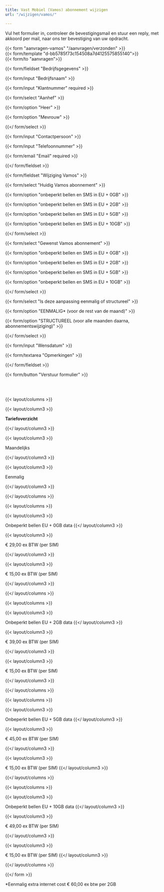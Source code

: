 ```yaml
---
title: Vast Mobiel (Vamos) abonnement wijzigen
url: "/wijzigen/vamos/"

---
```

Vul het formulier in, controleer de bevestigingsmail en stuur een reply, met akkoord per mail, naar ons ter bevestiging van uw opdracht.

{{< form "aanvragen-vamos" "/aanvragen/verzonden" >}}  
{{< form/template "d-bb5785f73c154508a7d4125575855140">}}  
{{< form/to "aanvragen">}}

{{< form/fieldset "Bedrijfsgegevens" >}}

{{< form/input "Bedrijfsnaam" >}}

{{< form/input "Klantnummer" required >}}

{{< form/select "Aanhef" >}}

{{< form/option "Heer" >}}

{{< form/option "Mevrouw" >}}

{{</ form/select >}}

{{< form/input "Contactpersoon" >}}

{{< form/input "Telefoonnummer" >}}

{{< form/email "Email" required >}}

{{</ form/fieldset >}}


{{< form/fieldset "Wijziging Vamos" >}}

{{< form/select "Huidig Vamos abonnement" >}}

{{< form/option "onbeperkt bellen en SMS in EU + 0GB" >}}

{{< form/option "onbeperkt bellen en SMS in EU + 2GB" >}}

{{< form/option "onbeperkt bellen en SMS in EU + 5GB" >}}

{{< form/option "onbeperkt bellen en SMS in EU + 10GB" >}}


{{</ form/select >}}

{{< form/select "Gewenst Vamos abonnement" >}}

{{< form/option "onbeperkt bellen en SMS in EU + 0GB" >}}

{{< form/option "onbeperkt bellen en SMS in EU + 2GB" >}}

{{< form/option "onbeperkt bellen en SMS in EU + 5GB" >}}

{{< form/option "onbeperkt bellen en SMS in EU + 10GB" >}}

{{</ form/select >}}

{{< form/select "Is deze aanpassing eenmalig of structureel" >}}

{{< form/option "EENMALIG* (voor de rest van de maand)" >}}

{{< form/option "STRUCTUREEL (voor alle maanden daarna, abonnementswijziging)" >}}

{{</ form/select >}}

{{< form/input "Wensdatum" >}}

{{< form/textarea "Opmerkingen" >}}

{{</ form/fieldset >}}

{{< form/button "Verstuur formulier" >}}

<br><br>

{{< layout/columns >}}

{{< layout/column3 >}}

**Tariefoverzicht**

{{</ layout/column3 >}}

{{< layout/column3 >}}

Maandelijks

{{</ layout/column3 >}}

{{< layout/column3 >}}

Eenmalig

{{</ layout/column3 >}}

{{</ layout/columns >}}

{{< layout/columns >}}

{{< layout/column3 >}}

Onbeperkt bellen EU + 0GB data
{{</ layout/column3 >}}

{{< layout/column3 >}}

€ 29,00 ex BTW (per SIM)

{{</ layout/column3 >}}

{{< layout/column3 >}}

€ 15,00 ex BTW (per SIM)

{{</ layout/column3 >}}

{{</ layout/columns >}}

{{< layout/columns >}}

{{< layout/column3 >}}

Onbeperkt bellen EU + 2GB data
{{</ layout/column3 >}}

{{< layout/column3 >}}

€ 39,00 ex BTW (per SIM)

{{</ layout/column3 >}}

{{< layout/column3 >}}

€ 15,00 ex BTW (per SIM)

{{</ layout/column3 >}}

{{</ layout/columns >}}

{{< layout/columns >}}

{{< layout/column3 >}}

Onbeperkt bellen EU + 5GB data
{{</ layout/column3 >}}

{{< layout/column3 >}}

€ 45,00 ex BTW (per SIM)

{{</ layout/column3 >}}

{{< layout/column3 >}}

€ 15,00 ex BTW (per SIM)
{{</ layout/column3 >}}

{{</ layout/columns >}}

{{< layout/columns >}}

{{< layout/column3 >}}

Onbeperkt bellen EU + 10GB data
{{</ layout/column3 >}}

{{< layout/column3 >}}

€ 49,00 ex BTW (per SIM)

{{</ layout/column3 >}}

{{< layout/column3 >}}

€ 15,00 ex BTW (per SIM)
{{</ layout/column3 >}}

{{</ layout/columns >}}

{{</ form >}}

*Eenmalig extra internet cost € 60,00 ex btw per 2GB
